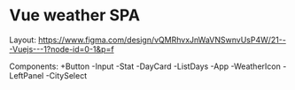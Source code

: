 # Vue weather SPA

Layout: https://www.figma.com/design/vQMRhvxJnWaVNSwnvUsP4W/21---Vuejs---1?node-id=0-1&p=f

Components:
+Button
-Input
-Stat
-DayCard
-ListDays
-App
-WeatherIcon
-LeftPanel
-CitySelect
